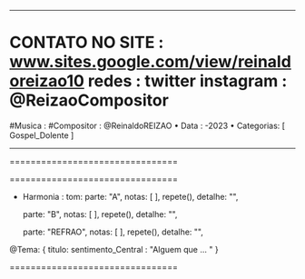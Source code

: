 
-----------------------------------------
CONTATO NO SITE : www.sites.google.com/view/reinaldoreizao10
redes : twitter instagram : @ReizaoCompositor
===
#Musica :
#Compositor : @ReinaldoREIZAO
• Data :  -2023
• Categorias: [ Gospel_Dolente ]

-----------------------------------------

================================



================================

* Harmonia :
    tom:
    parte: "A", notas: [  ], repete(), detalhe: "",

    parte: "B", notas: [  ], repete(), detalhe: "",

    parte: "REFRAO", notas: [  ], repete(), detalhe: "",

@Tema: {
  titulo:
  sentimento_Central : "Alguem que ...  "
}


================================

